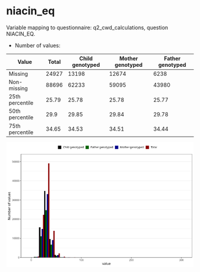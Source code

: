 # niacin_eq
Variable mapping to questionnaire: q2_cwd_calculations, question NIACIN_EQ.
- Number of values:

| Value | Total | Child genotyped | Mother genotyped | Father genotyped |
| ----- | ----- | --------------- | ---------------- | ---------------- |
| Missing | 24927 | 13198 | 12674 | 6238 |
| Non-missing | 88696 | 62233 | 59095 | 43980 |
| 25th percentile | 25.79 | 25.78 | 25.78 | 25.77 |
| 50th percentile | 29.9 | 29.85 | 29.84 | 29.78 |
| 75th percentile | 34.65 | 34.53 | 34.51 | 34.44 |



![](niacin_eq_n.png)



